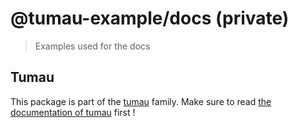 <!-- This file has been generated by the norm script -->

# @tumau-example/docs (private)

> Examples used for the docs

## Tumau

This package is part of the [tumau](https://github.com/etienne-dldc/tumau) family. Make sure to read [the documentation of tumau](https://github.com/etienne-dldc/tumau) first !
